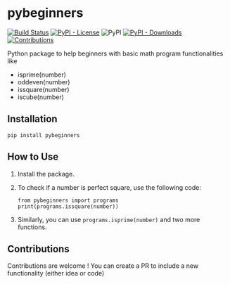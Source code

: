 # pybeginners

[![Build Status](https://travis-ci.org/amrs-tech/pybeginners.svg?branch=master)](https://travis-ci.org/amrs-tech/pybeginners)
[![PyPI - License](https://img.shields.io/pypi/l/pybeginners)](https://raw.githubusercontent.com/amrs-tech/pybeginners/master/LICENSE)
![PyPI](https://img.shields.io/pypi/v/pybeginners)
[![PyPI - Downloads](https://img.shields.io/pypi/dd/pybeginners)](https://pypi.org/project/pybeginners/)
[![Contributions](https://img.shields.io/badge/contributions-welcome-green.svg)](https://img.shields.io/badge/contributions-welcome-green.svg)

Python package to help beginners with basic math program functionalities like

* isprime(number)
* oddeven(number)
* issquare(number)
* iscube(number)

## Installation

`pip install pybeginners`

## How to Use

1. Install the package.
2. To check if a number is perfect square, use the following code:

	```
	from pybeginners import programs
	print(programs.issquare(number))
	```
3. Similarly, you can use `programs.isprime(number)` and two more functions.

## Contributions

Contributions are welcome ! You can create a PR to include a new functionality (either idea or code)
